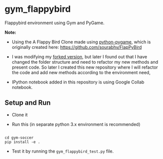gym_flappybird
===============

Flappybird environment using Gym and PyGame.

**Note:**

* Using the A Flappy Bird Clone made using [python-pygame][pygame], which is originally created here: https://github.com/sourabhv/FlapPyBird

* I was modifying my [forked version](https://github.com/Shekharrajak/gym_flappybird), but later I found out that I have changed
the folder structure and need to refactor my new methods and present code. So later I created this new repository where I will refactor the code and add new methods according to the environment need,


* IPython notebook added in this repository is using Google Collab notebook.


Setup and Run
---------------------------


* Clone it

* Run this (in separate python 3.x environment is recommended)

```

cd gym-soccer
pip install -e .

```

* Test it by running the `gym_flappybird_test.py` file.





[pygame]: http://www.pygame.org
